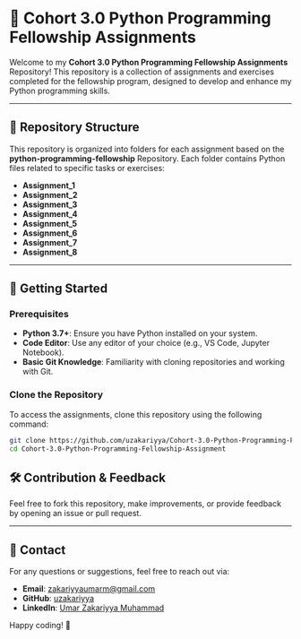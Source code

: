 # 🐍 Cohort 3.0 Python Programming Fellowship Assignments  

Welcome to my **Cohort 3.0 Python Programming Fellowship Assignments** Repository! This repository is a collection of assignments and exercises completed for the fellowship program, designed to develop and enhance my Python programming skills.

---

## 📂 Repository Structure  
This repository is organized into folders for each assignment based on the **python-programming-fellowship** Repository. Each folder contains Python files related to specific tasks or exercises:  

- **Assignment_1**
- **Assignment_2**
- **Assignment_3**
- **Assignment_4** 
- **Assignment_5**
- **Assignment_6**
- **Assignment_7**
- **Assignment_8**
---

## 🚀 Getting Started  

### Prerequisites  
- **Python 3.7+**: Ensure you have Python installed on your system.  
- **Code Editor**: Use any editor of your choice (e.g., VS Code, Jupyter Notebook).  
- **Basic Git Knowledge**: Familiarity with cloning repositories and working with Git.  

### Clone the Repository  
To access the assignments, clone this repository using the following command:  
```bash
git clone https://github.com/uzakariyya/Cohort-3.0-Python-Programming-Fellowship-Assignment.git
cd Cohort-3.0-Python-Programming-Fellowship-Assignment
```


## 🛠️ Contribution & Feedback  
Feel free to fork this repository, make improvements, or provide feedback by opening an issue or pull request.

---

## 📧 Contact  
For any questions or suggestions, feel free to reach out via:  
- **Email**: zakariyyaumarm@gmail.com
- **GitHub**: [uzakariyya](https://github.com/uzakariyya)
- **LinkedIn**: [Umar Zakariyya Muhammad](linkedin.com/in/umar-zakariyya-muhammad-42122b155)  

Happy coding! 🎉
